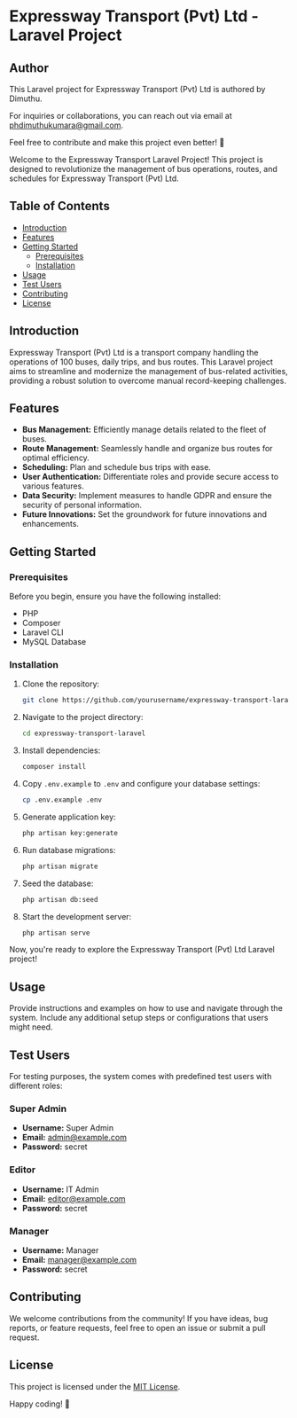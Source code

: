 # Expressway Transport (Pvt) Ltd - Laravel Project

## Author

This Laravel project for Expressway Transport (Pvt) Ltd is authored by Dimuthu.

For inquiries or collaborations, you can reach out via email at phdimuthukumara@gmail.com.

Feel free to contribute and make this project even better! 🌟


Welcome to the Expressway Transport Laravel Project! This project is designed to revolutionize the management of bus operations, routes, and schedules for Expressway Transport (Pvt) Ltd.

## Table of Contents
- [Introduction](#introduction)
- [Features](#features)
- [Getting Started](#getting-started)
  - [Prerequisites](#prerequisites)
  - [Installation](#installation)
- [Usage](#usage)
- [Test Users](#test-users)
- [Contributing](#contributing)
- [License](#license)

## Introduction

Expressway Transport (Pvt) Ltd is a transport company handling the operations of 100 buses, daily trips, and bus routes. This Laravel project aims to streamline and modernize the management of bus-related activities, providing a robust solution to overcome manual record-keeping challenges.

## Features

- **Bus Management:** Efficiently manage details related to the fleet of buses.
- **Route Management:** Seamlessly handle and organize bus routes for optimal efficiency.
- **Scheduling:** Plan and schedule bus trips with ease.
- **User Authentication:** Differentiate roles and provide secure access to various features.
- **Data Security:** Implement measures to handle GDPR and ensure the security of personal information.
- **Future Innovations:** Set the groundwork for future innovations and enhancements.

## Getting Started

### Prerequisites

Before you begin, ensure you have the following installed:

- PHP
- Composer
- Laravel CLI
- MySQL Database

### Installation

1. Clone the repository:

    ```bash
    git clone https://github.com/yourusername/expressway-transport-laravel.git
    ```

2. Navigate to the project directory:

    ```bash
    cd expressway-transport-laravel
    ```

3. Install dependencies:

    ```bash
    composer install
    ```

4. Copy `.env.example` to `.env` and configure your database settings:

    ```bash
    cp .env.example .env
    ```

5. Generate application key:

    ```bash
    php artisan key:generate
    ```

6. Run database migrations:

    ```bash
    php artisan migrate
    ```
7. Seed the database:

    ```bash
    php artisan db:seed
    ```

8. Start the development server:

    ```bash
    php artisan serve
    ```

Now, you're ready to explore the Expressway Transport (Pvt) Ltd Laravel project!

## Usage

Provide instructions and examples on how to use and navigate through the system. Include any additional setup steps or configurations that users might need.

## Test Users

For testing purposes, the system comes with predefined test users with different roles:

### Super Admin

- **Username:** Super Admin
- **Email:** admin@example.com
- **Password:** secret

### Editor

- **Username:** IT Admin
- **Email:** editor@example.com
- **Password:** secret

### Manager

- **Username:** Manager
- **Email:** manager@example.com
- **Password:** secret

## Contributing

We welcome contributions from the community! If you have ideas, bug reports, or feature requests, feel free to open an issue or submit a pull request.

## License

This project is licensed under the [MIT License](LICENSE).

Happy coding! 🚀
